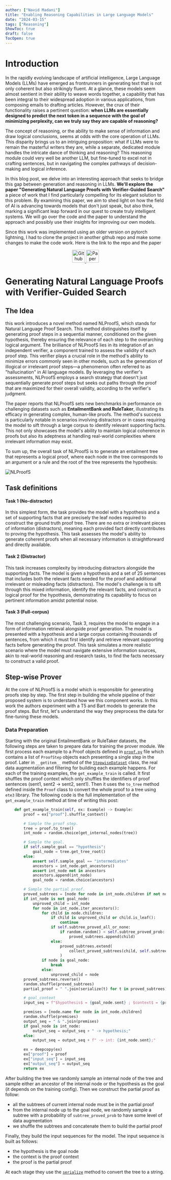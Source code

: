 ```yaml
---
author: ["Navid Madani"]
title: "Enabling Reasoning Capabilities in Large Language Models"
date: "2024-03-15"
tags: ["Reasoning"]
ShowToc: true
draft: false
TocOpen: true
---
```


# Introduction

In the rapidly evolving landscape of artificial intelligence, Large Language Models (LLMs) have emerged as 
frontrunners in generating text that is not only coherent but also strikingly fluent. At a glance, these models seem 
almost sentient in their ability to weave words together, a capability that has been integral to their widespread adoption in various applications,
from composing emails to drafting articles. However, the crux of their functionality raises a pertinent question:
**when LLMs are essentially designed to predict the next token in a sequence with the goal of minimizing perplexity, 
can we truly say they are capable of reasoning?**

The concept of reasoning, or the ability to make sense of information and draw logical conclusions,
seems at odds with the core operation of LLMs. This disparity brings us to an intriguing proposition:
what if LLMs were to remain the masterful writers they are, while a separate, dedicated module handles the intricate dance of thinking and reasoning?
This reasoning module could very well be another LLM, but fine-tuned to excel not in crafting sentences, but in navigating
the complex pathways of decision-making and logical inference.

In this blog post, we delve into an interesting approach that seeks to bridge this gap between generation and reasoning
in LLMs. **We'll explore the paper "Generating Natural Language Proofs with Verifier-Guided Search"** a piece of work 
that I find particularly compelling for its elegant solution to this problem. By examining this paper, we aim to shed 
light on how the field of AI is advancing towards models that don't just speak, but also think, marking a significant
leap forward in our quest to create truly intelligent systems. We will go over the code and the paper to understand the
approach and possibly use their insights for improving our own models.

Since this work was implemented using an older version on pytorch lightning, I had to clone the project in 
another github repo and make some changes to make the code work. Here is the link to the repo and the paper


<div align="center">
	<a href="https://github.com/navidmdn/llm_reasoning">
	    <img src="/homepage/images/github-mark.png" width="40" height="40" alt="Github">
	</a>
	<a href="https://arxiv.org/abs/2205.12443">
	    <img src="/homepage/images/paper.png" width="40" height="40" alt="Paper">
	</a>
</div>

# Generating Natural Language Proofs with Verifier-Guided Search

## The Idea

 this work introduces a novel method named NLProofS, which stands for Natural Language Proof Search.
 This method distinguishes itself by generating proof steps in a sequential manner, conditioned on the given hypothesis,
 thereby ensuring the relevance of each step to the overarching logical argument.
The brilliance of NLProofS lies in its integration of an independent verifier, a component trained to assess the validity
 of each proof step. This verifier plays a crucial role in the method's ability to minimize errors commonly seen in other
 models, such as the generation of illogical or irrelevant proof steps—a phenomenon often referred to as "hallucination" 
 in AI language models. By leveraging the verifier's assessments, NLProofS employs a search strategy that doesn't just
 sequentially generate proof steps but seeks out paths through the proof that are maximized for their overall validity,
 according to the verifier's judgment.

The paper reports that NLProofS sets new benchmarks in performance on challenging datasets such as **EntailmentBank and RuleTaker**,
illustrating its efficacy in generating complex, human-like proofs. The method's success is particularly notable in 
scenarios involving distractors or in cases requiring the model to sift through a large corpus to identify relevant 
supporting facts. This not only showcases the model's ability to maintain logical coherence in proofs but also 
its adeptness at handling real-world complexities where irrelevant information may exist.

To sum up, the overall task of NLProofS is to generate an entailment tree that represents a logical proof, 
where each node in the tree corresponds to an argument or a rule and the root of the tree represents the hypothesis:

![NLProofS](/homepage/images/nlproofs.png)

## Task definitions

#### Task 1 (No-distractor)
In this simplest form, the task provides the model with a hypothesis and a set of supporting facts that are precisely the leaf nodes required to construct the ground truth proof tree. There are no extra or irrelevant pieces of information (distractors), meaning each provided fact directly contributes to proving the hypothesis. This task assesses the model's ability to generate coherent proofs when all necessary information is straightforward and directly available.

#### Task 2 (Distractor)
This task increases complexity by introducing distractors alongside the supporting facts. The model is given a hypothesis and a set of 25 sentences that includes both the relevant facts needed for the proof and additional irrelevant or misleading facts (distractors). The model's challenge is to sift through this mixed information, identify the relevant facts, and construct a logical proof for the hypothesis, demonstrating its capability to focus on pertinent information amidst potential noise.

#### Task 3 (Full-corpus)
The most challenging scenario, Task 3, requires the model to engage in a form of information retrieval alongside proof generation. The model is presented with a hypothesis and a large corpus containing thousands of sentences, from which it must first identify and retrieve relevant supporting facts before generating the proof. This task simulates a more realistic scenario where the model must navigate extensive information sources, akin to real-world reasoning and research tasks, to find the facts necessary to construct a valid proof.

## Step-wise Prover

At the core of NLProofS is a model which is responsible for generating proofs step by step. The first step in building 
the whole pipeline of their proposed system is to understand how we this component works. In this work the authors experiment
with a T5 and Bart models to generate the proof steps. But first, let's understand the way they preprocess the data for
fine-tuning these models.

### Data Preparation

Starting with the original EntailmentBank or RuleTaker datasets, the following steps are taken to prepare data for training the prover module. 
We first process each example to a Proof objects defined in [`proof.py`](https://github.com/princeton-nlp/NLProofS/blob/main/prover/proof.py) file which contains
a list of `ProofStep` objects each presenting a single step in the proof. Later in `__getitem__` method of the [`StepwiseDataset`](https://github.com/princeton-nlp/NLProofS/blob/main/prover/datamodule.py) class,
the real data augmentation and filtering for building each example happens. For each of the training examples, the `get_example_train` is called. It first
shuffles the proof context which only shuffles the identifiers of proof sentences (sent1, sent2 -> sent2, sent1). Then it uses the `to_tree` method defined
inside the `Proof` class to convert the whole proof to a tree using `ete3` library. The following code is the full implementation of the `get_example_train` method at time
of writing this post:

```python 
    def get_example_train(self, ex: Example) -> Example:
        proof = ex["proof"].shuffle_context()

        # Sample the proof step.
        tree = proof.to_tree()
        int_node = random.choice(get_internal_nodes(tree))

        # Sample the goal.
        if self.sample_goal == "hypothesis":
            goal_node = tree.get_tree_root()
        else:
            assert self.sample_goal == "intermediates"
            ancestors = int_node.get_ancestors()
            assert int_node not in ancestors
            ancestors.append(int_node)
            goal_node = random.choice(ancestors)

        # Sample the partial proof.
        proved_subtrees = [node for node in int_node.children if not node.is_leaf()]
        if int_node is not goal_node:
            unproved_child = int_node
            for node in int_node.iter_ancestors():
                for child in node.children:
                    if child is unproved_child or child.is_leaf():
                        continue
                    if self.subtree_proved_all_or_none:
                        if random.random() < self.subtree_proved_prob:
                            proved_subtrees.append(child)
                    else:
                        proved_subtrees.extend(
                            collect_proved_subtrees(child, self.subtree_proved_prob)
                        )
                if node is goal_node:
                    break
                else:
                    unproved_child = node
        proved_subtrees.reverse()
        random.shuffle(proved_subtrees)
        partial_proof = " ".join(serialize(t) for t in proved_subtrees)

        # goal_context
        input_seq = f"$hypothesis$ = {goal_node.sent} ; $context$ = {proof.serialize_context()} ; $proof$ = {partial_proof}"

        premises = [node.name for node in int_node.children]
        random.shuffle(premises)
        output_seq = " & ".join(premises)
        if goal_node is int_node:
            output_seq = output_seq + " -> hypothesis;"
        else:
            output_seq = output_seq + f" -> int: {int_node.sent};"

        ex = deepcopy(ex)
        ex["proof"] = proof
        ex["input_seq"] = input_seq
        ex["output_seq"] = output_seq
        return ex
```

After building the tree we randomly sample an internal node of the tree and sample either an ancestor of the internal node or the hypothesis as the goal
(it depends on the training config). Then we construct the partial proof as follow:
- all the subtrees of current internal node must be in the partial proof
- from the internal node up to the goal node, we randomly sample a subtree with a probability of `subtree_proved_prob` to have some level of data augmentation
- we shuffle the subtrees and concatenate them to build the partial proof

Finally, they build the input sequences for the model. The input sequence is built as follows:
- the hypothesis is the goal node
- the context is the proof context
- the proof is the partial proof

At each stage they use the [`serialize`](https://github.com/princeton-nlp/NLProofS/blob/main/common.py) method to convert the tree to a string.

